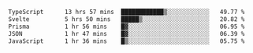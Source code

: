 <!--START_SECTION:waka-->

```txt
TypeScript      13 hrs 57 mins  ████████████▒░░░░░░░░░░░░   49.77 %
Svelte          5 hrs 50 mins   █████▒░░░░░░░░░░░░░░░░░░░   20.82 %
Prisma          1 hr 56 mins    █▓░░░░░░░░░░░░░░░░░░░░░░░   06.95 %
JSON            1 hr 47 mins    █▓░░░░░░░░░░░░░░░░░░░░░░░   06.39 %
JavaScript      1 hr 36 mins    █▒░░░░░░░░░░░░░░░░░░░░░░░   05.75 %
```

<!--END_SECTION:waka-->

